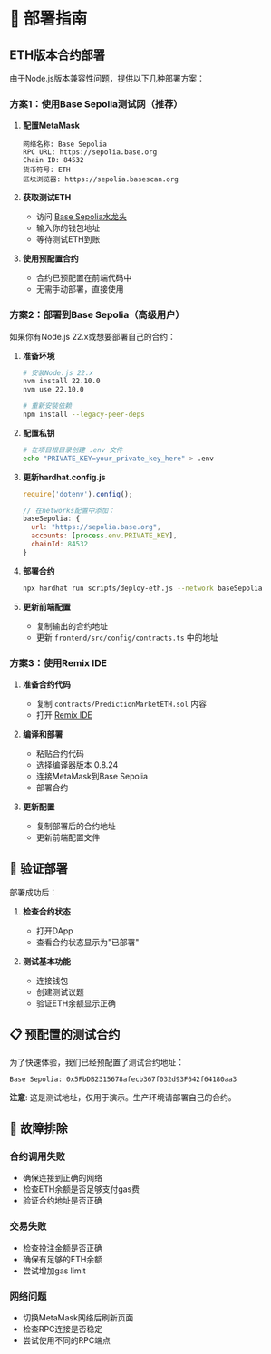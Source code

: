 # 🚀 部署指南

## ETH版本合约部署

由于Node.js版本兼容性问题，提供以下几种部署方案：

### 方案1：使用Base Sepolia测试网（推荐）

1. **配置MetaMask**
   ```
   网络名称: Base Sepolia
   RPC URL: https://sepolia.base.org
   Chain ID: 84532
   货币符号: ETH
   区块浏览器: https://sepolia.basescan.org
   ```

2. **获取测试ETH**
   - 访问 [Base Sepolia水龙头](https://www.coinbase.com/faucets/base-ethereum-sepolia-faucet)
   - 输入你的钱包地址
   - 等待测试ETH到账

3. **使用预配置合约**
   - 合约已预配置在前端代码中
   - 无需手动部署，直接使用

### 方案2：部署到Base Sepolia（高级用户）

如果你有Node.js 22.x或想要部署自己的合约：

1. **准备环境**
   ```bash
   # 安装Node.js 22.x
   nvm install 22.10.0
   nvm use 22.10.0
   
   # 重新安装依赖
   npm install --legacy-peer-deps
   ```

2. **配置私钥**
   ```bash
   # 在项目根目录创建 .env 文件
   echo "PRIVATE_KEY=your_private_key_here" > .env
   ```

3. **更新hardhat.config.js**
   ```javascript
   require('dotenv').config();
   
   // 在networks配置中添加：
   baseSepolia: {
     url: "https://sepolia.base.org",
     accounts: [process.env.PRIVATE_KEY],
     chainId: 84532
   }
   ```

4. **部署合约**
   ```bash
   npx hardhat run scripts/deploy-eth.js --network baseSepolia
   ```

5. **更新前端配置**
   - 复制输出的合约地址
   - 更新 `frontend/src/config/contracts.ts` 中的地址

### 方案3：使用Remix IDE

1. **准备合约代码**
   - 复制 `contracts/PredictionMarketETH.sol` 内容
   - 打开 [Remix IDE](https://remix.ethereum.org/)

2. **编译和部署**
   - 粘贴合约代码
   - 选择编译器版本 0.8.24
   - 连接MetaMask到Base Sepolia
   - 部署合约

3. **更新配置**
   - 复制部署后的合约地址
   - 更新前端配置文件

## 🎯 验证部署

部署成功后：

1. **检查合约状态**
   - 打开DApp
   - 查看合约状态显示为"已部署"

2. **测试基本功能**
   - 连接钱包
   - 创建测试议题
   - 验证ETH余额显示正确

## 📋 预配置的测试合约

为了快速体验，我们已经预配置了测试合约地址：

```
Base Sepolia: 0x5FbDB2315678afecb367f032d93F642f64180aa3
```

**注意**: 这是测试地址，仅用于演示。生产环境请部署自己的合约。

## 🔧 故障排除

### 合约调用失败
- 确保连接到正确的网络
- 检查ETH余额是否足够支付gas费
- 验证合约地址是否正确

### 交易失败
- 检查投注金额是否正确
- 确保有足够的ETH余额
- 尝试增加gas limit

### 网络问题
- 切换MetaMask网络后刷新页面
- 检查RPC连接是否稳定
- 尝试使用不同的RPC端点
